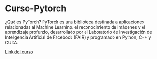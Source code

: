 # Curso-Pytorch

¿Qué es PyTorch?
PyTorch es una biblioteca destinada a aplicaciones relacionadas al Machine Learning, el reconocimiento de imágenes y el aprendizaje profundo, desarrollado por el Laboratorio de Investigación de Inteligencia Artificial de Facebook (FAIR) y programado en Python, C++ y CUDA.

[Link del curso](https://www.youtube.com/watch?v=V_xro1bcAuA)
